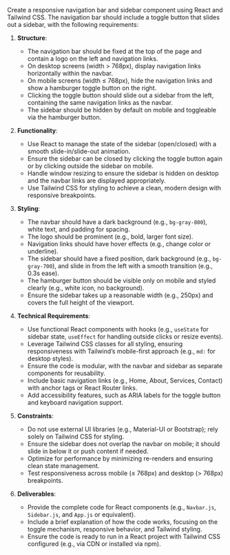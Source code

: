 Create a responsive navigation bar and sidebar component using React and Tailwind CSS. The navigation bar should include a toggle button that slides out a sidebar, with the following requirements:

1. **Structure**:
   - The navigation bar should be fixed at the top of the page and contain a logo on the left and navigation links.
   - On desktop screens (width > 768px), display navigation links horizontally within the navbar.
   - On mobile screens (width ≤ 768px), hide the navigation links and show a hamburger toggle button on the right.
   - Clicking the toggle button should slide out a sidebar from the left, containing the same navigation links as the navbar.
   - The sidebar should be hidden by default on mobile and toggleable via the hamburger button.

2. **Functionality**:
   - Use React to manage the state of the sidebar (open/closed) with a smooth slide-in/slide-out animation.
   - Ensure the sidebar can be closed by clicking the toggle button again or by clicking outside the sidebar on mobile.
   - Handle window resizing to ensure the sidebar is hidden on desktop and the navbar links are displayed appropriately.
   - Use Tailwind CSS for styling to achieve a clean, modern design with responsive breakpoints.

3. **Styling**:
   - The navbar should have a dark background (e.g., `bg-gray-800`), white text, and padding for spacing.
   - The logo should be prominent (e.g., bold, larger font size).
   - Navigation links should have hover effects (e.g., change color or underline).
   - The sidebar should have a fixed position, dark background (e.g., `bg-gray-700`), and slide in from the left with a smooth transition (e.g., 0.3s ease).
   - The hamburger button should be visible only on mobile and styled clearly (e.g., white icon, no background).
   - Ensure the sidebar takes up a reasonable width (e.g., 250px) and covers the full height of the viewport.

4. **Technical Requirements**:
   - Use functional React components with hooks (e.g., `useState` for sidebar state, `useEffect` for handling outside clicks or resize events).
   - Leverage Tailwind CSS classes for all styling, ensuring responsiveness with Tailwind’s mobile-first approach (e.g., `md:` for desktop styles).
   - Ensure the code is modular, with the navbar and sidebar as separate components for reusability.
   - Include basic navigation links (e.g., Home, About, Services, Contact) with anchor tags or React Router links.
   - Add accessibility features, such as ARIA labels for the toggle button and keyboard navigation support.

5. **Constraints**:
   - Do not use external UI libraries (e.g., Material-UI or Bootstrap); rely solely on Tailwind CSS for styling.
   - Ensure the sidebar does not overlap the navbar on mobile; it should slide in below it or push content if needed.
   - Optimize for performance by minimizing re-renders and ensuring clean state management.
   - Test responsiveness across mobile (≤ 768px) and desktop (> 768px) breakpoints.

6. **Deliverables**:
   - Provide the complete code for React components (e.g., `Navbar.js`, `Sidebar.js`, and `App.js` or equivalent).
   - Include a brief explanation of how the code works, focusing on the toggle mechanism, responsive behavior, and Tailwind styling.
   - Ensure the code is ready to run in a React project with Tailwind CSS configured (e.g., via CDN or installed via npm).